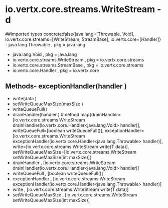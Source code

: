 # io.vertx.core.streams.WriteStream - d
##imported types concrete:false{java.lang=[Throwable, Void], io.vertx.core.streams=[WriteStream, StreamBase], io.vertx.core=[Handler]} - java.lang.Throwable  , pkg = java.lang
- java.lang.Void  , pkg = java.lang
- io.vertx.core.streams.WriteStream  , pkg = io.vertx.core.streams
- io.vertx.core.streams.StreamBase  , pkg = io.vertx.core.streams
- io.vertx.core.Handler  , pkg = io.vertx.core
## Methods- exceptionHandler(handler )
- write(data )
- setWriteQueueMaxSize(maxSize )
- writeQueueFull()
- drainHandler(handler )
#method map{drainHandler=[io.vertx.core.streams.WriteStream<T> drainHandler(io.vertx.core.Handler<java.lang.Void> handler)], writeQueueFull=[boolean writeQueueFull()], exceptionHandler=[io.vertx.core.streams.WriteStream<T> exceptionHandler(io.vertx.core.Handler<java.lang.Throwable> handler)], write=[io.vertx.core.streams.WriteStream<T> write(T data)], setWriteQueueMaxSize=[io.vertx.core.streams.WriteStream<T> setWriteQueueMaxSize(int maxSize)]} 
- drainHandler , [io.vertx.core.streams.WriteStream<T> drainHandler(io.vertx.core.Handler<java.lang.Void> handler)]
- writeQueueFull , [boolean writeQueueFull()]
- exceptionHandler , [io.vertx.core.streams.WriteStream<T> exceptionHandler(io.vertx.core.Handler<java.lang.Throwable> handler)]
- write , [io.vertx.core.streams.WriteStream<T> write(T data)]
- setWriteQueueMaxSize , [io.vertx.core.streams.WriteStream<T> setWriteQueueMaxSize(int maxSize)]
